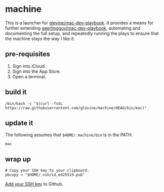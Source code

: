 # machine

This is a launcher for [glevine/mac-dev-playbook](https://github.com/glevine/mac-dev-playbook). It provides a means for further extending [geerlingguy/mac-dev-playbook](https://github.com/geerlingguy/mac-dev-playbook), automating and documenting the full setup, and repeatedly running the plays to ensure that the machine stays the way I like it.

## pre-requisites

1. Sign into iCloud.
2. Sign into the App Store.
3. Open a terminal.

## build it

```shell
/bin/bash -c "$(curl -fsSL https://raw.githubusercontent.com/glevine/machine/HEAD/bin/mac)"
```

## update it

The following assumes that `$HOME/.machine/bin` is in the PATH.

```shell
mac
```

## wrap up

```shell
# Copy your SSH key to your clipboard.
pbcopy < "$HOME/.ssh/id_ed25519.pub"
```

[Add your SSH key](https://github.com/settings/ssh/new) to Github.

